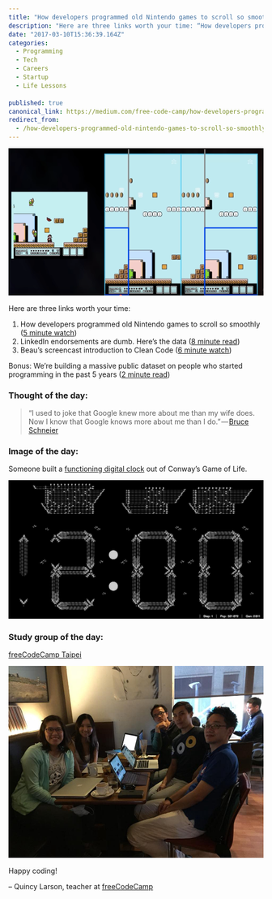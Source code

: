 ```yaml
---
title: "How developers programmed old Nintendo games to scroll so smoothly"
description: "Here are three links worth your time: “How developers programmed old Nintendo games to scroll so smoothly” is published by Quincy Larson in freeCodeCamp.org"
date: "2017-03-10T15:36:39.164Z"
categories: 
  - Programming
  - Tech
  - Careers
  - Startup
  - Life Lessons

published: true
canonical_link: https://medium.com/free-code-camp/how-developers-programmed-old-nintendo-games-to-scroll-so-smoothly-615028c7a311
redirect_from:
  - /how-developers-programmed-old-nintendo-games-to-scroll-so-smoothly-615028c7a311
---
```


![](./asset-1.png)

Here are three links worth your time:

1.  How developers programmed old Nintendo games to scroll so smoothly ([5 minute watch](http://bit.ly/2mFfMDA))
2.  LinkedIn endorsements are dumb. Here’s the data ([8 minute read](http://bit.ly/2ndHeWH))
3.  Beau’s screencast introduction to Clean Code ([6 minute watch](http://bit.ly/2mtxauh))

Bonus: We’re building a massive public dataset on people who started programming in the past 5 years ([2 minute read](http://bit.ly/2mKKGuv))

### Thought of the day:

> “I used to joke that Google knew more about me than my wife does. Now I know that Google knows more about me than I do.” — [Bruce Schneier](http://amzn.to/2mjheuO)

### Image of the day:

Someone built a [functioning digital clock](http://bit.ly/2mPHwph) out of Conway’s Game of Life.

![](./asset-2.png)

### Study group of the day:

[freeCodeCamp Taipei](http://bit.ly/2nmH1jk)

![](./asset-3.jpeg)

Happy coding!

– Quincy Larson, teacher at [freeCodeCamp](http://bit.ly/2j7Q1dN)
